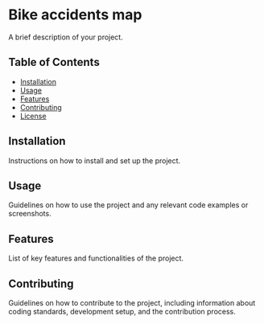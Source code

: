 # Bike accidents map

A brief description of your project.

## Table of Contents

- [Installation](#installation)
- [Usage](#usage)
- [Features](#features)
- [Contributing](#contributing)
- [License](#license)

## Installation

Instructions on how to install and set up the project.

## Usage

Guidelines on how to use the project and any relevant code examples or screenshots.

## Features

List of key features and functionalities of the project.

## Contributing

Guidelines on how to contribute to the project, including information about coding standards, development setup, and the contribution process.


